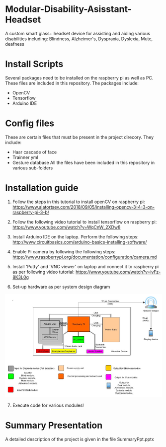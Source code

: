 # Modular-Disability-Asisstant-Headset
A custom smart glass+ headset device for assisting and aiding various disabilities including: Blindness, Alzheimer's, Dyspraxia, Dyslexia, Mute, deafness



# Install Scripts
Several packages need to be installed on the raspberry pi as well as PC. These files are included in this repository. The packages include:
- OpenCV
- Tensorflow
- Arduino IDE

# Config files
These are certain files that must be present in the project direcory. They include:
- Haar cascade of face
- Trainner yml
- Gesture database
All the files have been included in this repository in various sub-folders


# Installation guide

1) Follow the steps in this tutorial to install openCV on raspberry pi:
https://www.alatortsev.com/2018/09/05/installing-opencv-3-4-3-on-raspberry-pi-3-b/

2) Follow the following video tutorial to install tensorflow on raspberry pi:
https://www.youtube.com/watch?v=WqCnW_2XDw8

3) Install Arduino IDE on the laptop. Perform the following steps:
http://www.circuitbasics.com/arduino-basics-installing-software/

4) Enable Pi camera by following the following steps:
https://www.raspberrypi.org/documentation/configuration/camera.md

5) Install 'Putty' and 'VNC viewer' on laptop and connect it to raspberry pi as per following video tutorial:
https://www.youtube.com/watch?v=ivFz-8K3L0g

6) Set-up hardware as per system design diagram

![alt text](https://raw.githubusercontent.com/arjunsengupta1998/Modular-Disability-Asisstant-Headset/master/Modular-Disability-Asisstant-Headset-master/SystemDesign.jpg)

7) Execute code for various modules!

# Summary Presentation

A detailed description of the project is given in the file SummaryPpt.pptx
